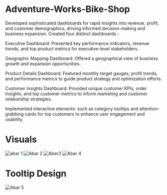 # Adventure-Works-Bike-Shop

Developed sophisticated dashboards for rapid insights into revenue, profit, and customer demographics, driving informed decision-making and business expansion. Created four distinct dashboards -

Executive Dashboard: Presented key performance indicators, revenue trends, and top product metrics for executive-level stakeholders.

Geographic Mapping Dashboard: Offered a geographical view of business growth and expansion opportunities.

Product Details Dashboard: Featured monthly target gauges, profit trends, and performance metrics to guide product strategy and optimization efforts.

Customer Insights Dashboard: Provided unique customer KPIs, order insights, and top customer metrics to inform marketing and customer relationship strategies.

Implemented interactive elements: such as category tooltips and attention-grabbing cards for top customers to enhance user engagement and usability.

# Visuals

![abar 1](https://github.com/Surjendud4/Adventure-Works-Bike-Shop-/assets/168835348/76887f32-e4e5-4246-aa73-002b8c1da40a)
![Abar 2](https://github.com/Surjendud4/Adventure-Works-Bike-Shop-/assets/168835348/a4b63c40-3758-4da8-be47-052caf6060f3)
![Abar3](https://github.com/Surjendud4/Adventure-Works-Bike-Shop-/assets/168835348/d7eeba5f-c110-492f-9d9a-81fe873f0c07)
![Abar 4](https://github.com/Surjendud4/Adventure-Works-Bike-Shop-/assets/168835348/170e03fa-dfac-4f30-8e31-d55d7a671782)

# Tooltip Design

![Abar 5](https://github.com/Surjendud4/Adventure-Works-Bike-Shop-/assets/168835348/e6227a94-2e56-4b1a-bfa1-2a551f2998b3)




